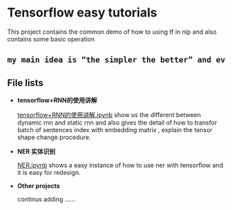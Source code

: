 Tensorflow easy tutorials
=========================

This project contains the common demo of how to using tf  in nlp and also contains some basic operation
<h2>
    
```diff
my main idea is “the simpler the better” and everyone can understand.

```

</h2>

## File lists

- **tensorflow+RNN的使用讲解**
    
    [tensorflow+RNN的使用讲解.ipynb](https://github.com/Springzhen/tensorflow-easy-tutorial/blob/master/tensorflow%2BRNN%E7%9A%84%E4%BD%BF%E7%94%A8%E8%AE%B2%E8%A7%A3.ipynb) show us the different between dynamic rnn and static rnn and also gives the detail of  how to transfor batch of sentences index with embedding matrix , explain the tensor shape change procedure. 
  
- **NER 实体识别**
    
    [NER.ipynb](https://github.com/Springzhen/tensorflow-easy-tutorial/blob/master/NER.ipynb) shows a easy instance of how to use ner with tensorflow and it is easy for redesign. 


- **Other projects**
    
    continus adding ......

